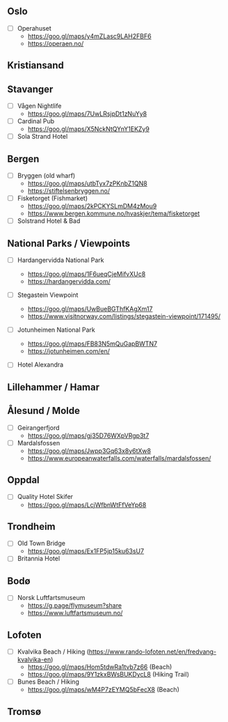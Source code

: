 ## Oslo

- [ ] Operahuset
  - https://goo.gl/maps/y4mZLasc9LAH2FBF6
  - https://operaen.no/

## Kristiansand

## Stavanger

- [ ] Vågen Nightlife
  - https://goo.gl/maps/7UwLRsjpDt1zNuYy8
- [ ] Cardinal Pub
  - https://goo.gl/maps/X5NckNtQYnY1EKZy9
- [ ] Sola Strand Hotel

## Bergen

- [ ] Bryggen (old wharf)
  - https://goo.gl/maps/utbTyx7zPKnbZ1QN8
  - https://stiftelsenbryggen.no/
- [ ] Fisketorget (Fishmarket)
  - https://goo.gl/maps/2kPCKYSLmDM4zMou9
  - https://www.bergen.kommune.no/hvaskjer/tema/fisketorget
- [ ] Solstrand Hotel & Bad

## National Parks / Viewpoints

- [ ] Hardangervidda National Park
  - https://goo.gl/maps/1F6ueqCjeMifvXUc8
  - https://hardangervidda.com/
- [ ] Stegastein Viewpoint
  - https://goo.gl/maps/UwBueBGThfKAgXm17
  - https://www.visitnorway.com/listings/stegastein-viewpoint/171495/
- [ ] Jotunheimen National Park
  - https://goo.gl/maps/FB83N5mQuGapBWTN7
  - https://jotunheimen.com/en/

- [ ] Hotel Alexandra

## Lillehammer / Hamar

## Ålesund / Molde

- [ ] Geirangerfjord
  - https://goo.gl/maps/gj35D76WXpVRgp3t7
- [ ] Mardalsfossen
  - https://goo.gl/maps/Jwpp3Gq63x8y6tXw8
  - https://www.europeanwaterfalls.com/waterfalls/mardalsfossen/

## Oppdal

- [ ] Quality Hotel Skifer
  - https://goo.gl/maps/LcjWfbnWtFfVeYp68

## Trondheim

- [ ] Old Town Bridge
  - https://goo.gl/maps/Ex1FP5jp15ku63sU7
- [ ] Britannia Hotel

## Bodø

- [ ] Norsk Luftfartsmuseum
  - https://g.page/flymuseum?share
  - https://www.luftfartsmuseum.no/

## Lofoten

- [ ] Kvalvika Beach / Hiking (https://www.rando-lofoten.net/en/fredvang-kvalvika-en)
  - https://goo.gl/maps/Hom5tdwRa1tvb7z66 (Beach)
  - https://goo.gl/maps/9Y1zkxBWsBUKDycL8 (Hiking Trail)
- [ ] Bunes Beach / Hiking
  - https://goo.gl/maps/wM4P7zEYMQ5bFecX8 (Beach)

## Tromsø
